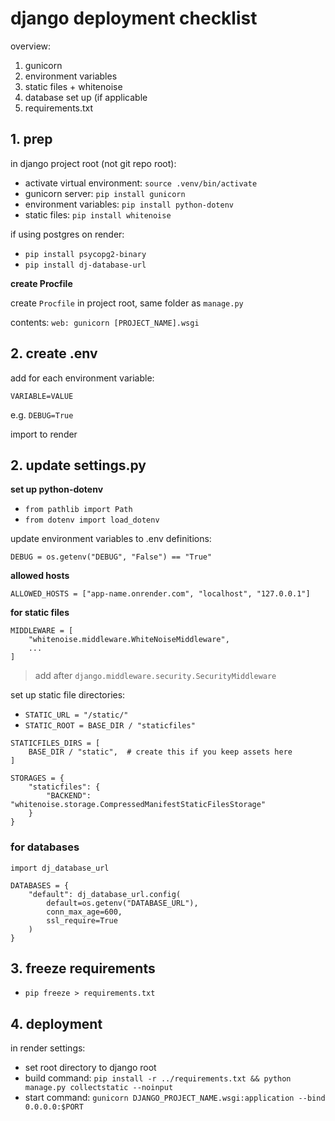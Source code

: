 ---
---

# django deployment checklist

overview:

1. gunicorn
2. environment variables
3. static files + whitenoise
4. database set up (if applicable
5. requirements.txt

## 1. prep

in django project root (not git repo root):

- activate virtual environment: `source .venv/bin/activate`
- gunicorn server: `pip install gunicorn`
- environment variables: `pip install python-dotenv`
- static files: `pip install whitenoise`

if using postgres on render:

- `pip install psycopg2-binary`
- `pip install dj-database-url`

**create Procfile**

create `Procfile` in project root, same folder as `manage.py`

contents: `web: gunicorn [PROJECT_NAME].wsgi`

## 2. create .env 

add for each environment variable:

`VARIABLE=VALUE`

e.g. `DEBUG=True`

import to render

## 2. update settings.py


**set up python-dotenv**

- `from pathlib import Path`
- `from dotenv import load_dotenv`

update environment variables to .env definitions:

`DEBUG = os.getenv("DEBUG", "False") == "True"`

**allowed hosts**

`ALLOWED_HOSTS = ["app-name.onrender.com", "localhost", "127.0.0.1"]`

**for static files**


```
MIDDLEWARE = [
    "whitenoise.middleware.WhiteNoiseMiddleware",
    ...
]
```

> add after `django.middleware.security.SecurityMiddleware`

set up static file directories:

- `STATIC_URL = "/static/"`
- `STATIC_ROOT = BASE_DIR / "staticfiles"`

```
STATICFILES_DIRS = [
    BASE_DIR / "static",  # create this if you keep assets here
]
```

```
STORAGES = {
    "staticfiles": {
        "BACKEND": "whitenoise.storage.CompressedManifestStaticFilesStorage"
    }
}
```

### for databases

```
import dj_database_url

DATABASES = {
    "default": dj_database_url.config(
        default=os.getenv("DATABASE_URL"),
        conn_max_age=600,
        ssl_require=True
    )
}
```

## 3. freeze requirements

- `pip freeze > requirements.txt`

## 4. deployment

in render settings:

- set root directory to django root
- build command: `pip install -r ../requirements.txt && python manage.py collectstatic --noinput`
- start command: `gunicorn DJANGO_PROJECT_NAME.wsgi:application --bind 0.0.0.0:$PORT`






